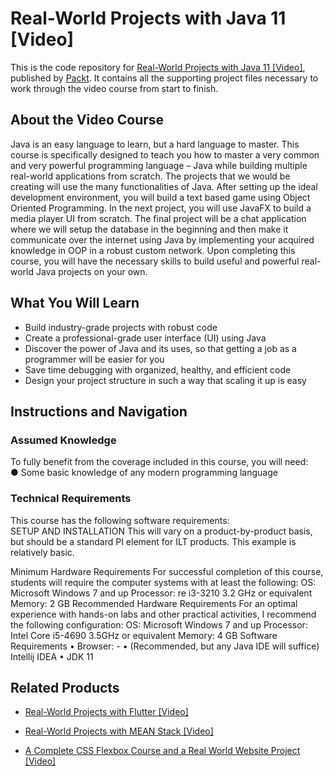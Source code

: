 # Real-World Projects with Java 11 [Video]
This is the code repository for [Real-World Projects with Java 11 [Video]](https://www.packtpub.com/application-development/real-world-projects-java-11-video?utm_source=github&utm_medium=repository&utm_campaign=9781789616446), published by [Packt](https://www.packtpub.com/?utm_source=github). It contains all the supporting project files necessary to work through the video course from start to finish.
## About the Video Course
Java is an easy language to learn, but a hard language to master. This course is specifically designed to teach you how to master a very common and very powerful programming language – Java while building multiple real-world applications from scratch.
The projects that we would be creating will use the many functionalities of Java.  After setting up the ideal development environment, you will build a text based game using Object Oriented Programming. In the next project, you will use JavaFX to build a media player UI from scratch. The final project will be a chat application where we will setup the database in the beginning and then make it communicate over the internet using Java by implementing your acquired knowledge in OOP in a robust custom network. 
Upon completing this course, you will have the necessary skills to build useful and powerful real-world Java projects on your own.


<H2>What You Will Learn</H2>
<DIV class=book-info-will-learn-text>
<UL>
<LI>Build industry-grade projects with robust code 
<LI>Create a professional-grade user interface (UI) using Java 
<LI>Discover the power of Java and its uses, so that getting a job as a programmer will be easier for you 
<LI>Save time debugging with organized, healthy, and efficient code 
<LI>Design your project structure in such a way that scaling it up is easy </LI></UL></DIV>

## Instructions and Navigation
### Assumed Knowledge
To fully benefit from the coverage included in this course, you will need:<br/>
●	Some basic knowledge of any modern programming language
### Technical Requirements
This course has the following software requirements:<br/>
SETUP AND INSTALLATION
This will vary on a product-by-product basis, but should be a standard PI element for ILT products. This example is relatively basic.

Minimum Hardware Requirements
For successful completion of this course, students will require the computer systems with at least the following: 
OS: Microsoft Windows 7 and up
Processor: re i3-3210 3.2 GHz or equivalent
Memory: 2 GB
Recommended Hardware Requirements
For an optimal experience with hands-on labs and other practical activities, I recommend the following configuration:
OS: Microsoft Windows 7 and up
Processor: Intel Core i5-4690 3.5GHz or equivalent
Memory: 4 GB
Software Requirements
•	Browser: -
•	(Recommended, but any Java IDE will suffice) Intellij IDEA
•	JDK 11


## Related Products
* [Real-World Projects with Flutter [Video]](https://www.packtpub.com/application-development/real-world-projects-flutter-video?utm_source=github&utm_medium=repository&utm_campaign=9781789616033)

* [Real-World Projects with MEAN Stack [Video]](https://www.packtpub.com/web-development/real-world-projects-mean-stack-video?utm_source=github&utm_medium=repository&utm_campaign=9781789349566)

* [A Complete CSS Flexbox Course and a Real World Website Project [Video]](https://www.packtpub.com/application-development/complete-css-flexbox-course-and-real-world-website-project-video?utm_source=github&utm_medium=repository&utm_campaign=9781838640484)

